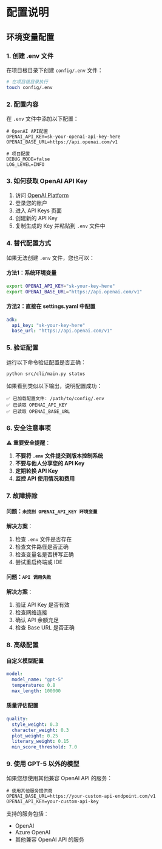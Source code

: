 # 配置说明

## 环境变量配置

### 1. 创建 .env 文件

在项目根目录下创建 `config/.env` 文件：

```bash
# 在项目根目录执行
touch config/.env
```

### 2. 配置内容

在 `.env` 文件中添加以下配置：

```env
# OpenAI API配置
OPENAI_API_KEY=sk-your-openai-api-key-here
OPENAI_BASE_URL=https://api.openai.com/v1

# 项目配置
DEBUG_MODE=false
LOG_LEVEL=INFO
```

### 3. 如何获取 OpenAI API Key

1. 访问 [OpenAI Platform](https://platform.openai.com/)
2. 登录您的账户
3. 进入 API Keys 页面
4. 创建新的 API Key
5. 复制生成的 Key 并粘贴到 `.env` 文件中

### 4. 替代配置方式

如果无法创建 `.env` 文件，您也可以：

#### 方法1：系统环境变量
```bash
export OPENAI_API_KEY="sk-your-key-here"
export OPENAI_BASE_URL="https://api.openai.com/v1"
```

#### 方法2：直接在 settings.yaml 中配置
```yaml
adk:
  api_key: "sk-your-key-here"
  base_url: "https://api.openai.com/v1"
```

### 5. 验证配置

运行以下命令验证配置是否正确：

```bash
python src/cli/main.py status
```

如果看到类似以下输出，说明配置成功：
```
✅ 已加载配置文件: /path/to/config/.env
✅ 已读取 OPENAI_API_KEY
✅ 已读取 OPENAI_BASE_URL
```

### 6. 安全注意事项

⚠️ **重要安全提醒**：

1. **不要将 `.env` 文件提交到版本控制系统**
2. **不要与他人分享您的 API Key**
3. **定期轮换 API Key**
4. **监控 API 使用情况和费用**

### 7. 故障排除

#### 问题：`未找到 OPENAI_API_KEY 环境变量`
**解决方案**：
1. 检查 `.env` 文件是否存在
2. 检查文件路径是否正确
3. 检查变量名是否拼写正确
4. 尝试重启终端或 IDE

#### 问题：`API 调用失败`
**解决方案**：
1. 验证 API Key 是否有效
2. 检查网络连接
3. 确认 API 余额充足
4. 检查 Base URL 是否正确

### 8. 高级配置

#### 自定义模型配置
```yaml
model:
  model_name: "gpt-5"
  temperature: 0.8
  max_length: 100000
```

#### 质量评估配置
```yaml
quality:
  style_weight: 0.3
  character_weight: 0.3
  plot_weight: 0.25
  literary_weight: 0.15
  min_score_threshold: 7.0
```

### 9. 使用 GPT-5 以外的模型

如果您想使用其他兼容 OpenAI API 的服务：

```env
# 使用其他服务提供商
OPENAI_BASE_URL=https://your-custom-api-endpoint.com/v1
OPENAI_API_KEY=your-custom-api-key
```

支持的服务包括：
- OpenAI
- Azure OpenAI
- 其他兼容 OpenAI API 的服务
